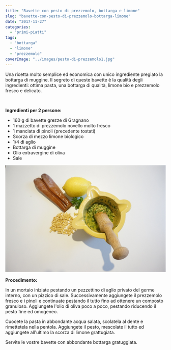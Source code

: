 ```yaml
---
title: "Bavette con pesto di prezzemolo, bottarga e limone"
slug: "bavette-con-pesto-di-prezzemolo-bottarga-limone"
date: "2017-11-27"
categories: 
  - "primi-piatti"
tags: 
  - "bottarga"
  - "limone"
  - "prezzemolo"
coverImage: "../images/pesto-di-prezzemolo1.jpg"
---
```


Una ricetta molto semplice ed economica con unico ingrediente pregiato la bottarga di muggine. Il segreto di queste bavette è la qualità degli ingredienti: ottima pasta, una bottarga di qualità, limone bio e prezzemolo fresco e delicato.

 

**Ingredienti per 2 persone:**

- 160 g di bavette grezze di Gragnano
- 1 mazzetto di prezzemolo novello molto fresco
- 1 manciata di pinoli (precedente tostati)
- Scorza di mezzo limone biologico
- 1/4 di aglio
- Bottarga di muggine
- Olio extravergine di oliva
- Sale

![pesto-di-prezzemolo](../images/Pesto-di-prezzemolo.jpg)

**Procedimento:**

In un mortaio iniziate pestando un pezzettino di aglio privato del germe interno, con un pizzico di sale. Successivamente aggiungete il prezzemolo fresco e i pinoli e continuate pestando il tutto fino ad ottenere un composto granuloso. Aggiungete l'olio di oliva poco a poco, pestando riducendo il pesto fine ed omogeneo.

Cuocete la pasta in abbondante acqua salata, scolatela al dente e rimettetela nella pentola. Aggiungete il pesto, mescolate il tutto ed aggiungete all'ultimo la scorza di limone grattugiata.

Servite le vostre bavette con abbondante bottarga gratuggiata.

